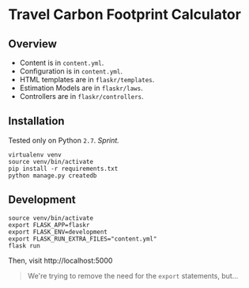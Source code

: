 
# Travel Carbon Footprint Calculator

## Overview

- Content is in `content.yml`.
- Configuration is in `content.yml`.
- HTML templates are in `flaskr/templates`.
- Estimation Models are in `flaskr/laws`.
- Controllers are in `flaskr/controllers`.


## Installation

Tested only on Python `2.7`.  _Sprint._ 

    virtualenv venv
    source venv/bin/activate
    pip install -r requirements.txt
    python manage.py createdb


## Development

    source venv/bin/activate
    export FLASK_APP=flaskr
    export FLASK_ENV=development
    export FLASK_RUN_EXTRA_FILES="content.yml"
    flask run

Then, visit http://localhost:5000

> We're trying to remove the need for the `export` statements, but…


